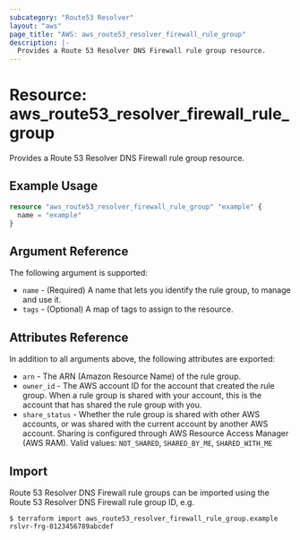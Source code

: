 ```yaml
---
subcategory: "Route53 Resolver"
layout: "aws"
page_title: "AWS: aws_route53_resolver_firewall_rule_group"
description: |-
  Provides a Route 53 Resolver DNS Firewall rule group resource.
---
```


# Resource: aws_route53_resolver_firewall_rule_group

Provides a Route 53 Resolver DNS Firewall rule group resource.

## Example Usage

```terraform
resource "aws_route53_resolver_firewall_rule_group" "example" {
  name = "example"
}
```

## Argument Reference

The following argument is supported:

* `name` - (Required) A name that lets you identify the rule group, to manage and use it.
* `tags` - (Optional) A map of tags to assign to the resource.

## Attributes Reference

In addition to all arguments above, the following attributes are exported:

* `arn` - The ARN (Amazon Resource Name) of the rule group.
* `owner_id` - The AWS account ID for the account that created the rule group. When a rule group is shared with your account, this is the account that has shared the rule group with you.
* `share_status` - Whether the rule group is shared with other AWS accounts, or was shared with the current account by another AWS account. Sharing is configured through AWS Resource Access Manager (AWS RAM). Valid values: `NOT_SHARED`, `SHARED_BY_ME`, `SHARED_WITH_ME`

## Import

 Route 53 Resolver DNS Firewall rule groups can be imported using the Route 53 Resolver DNS Firewall rule group ID, e.g.

```
$ terraform import aws_route53_resolver_firewall_rule_group.example rslvr-frg-0123456789abcdef
```
